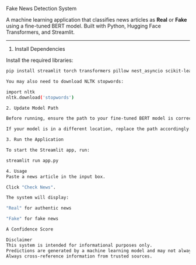 Fake News Detection System

A machine learning application that classifies news articles as **Real** or **Fake** using a fine-tuned BERT model. Built with Python, Hugging Face Transformers, and Streamlit.

---

1. Install Dependencies

Install the required libraries:

```bash
pip install streamlit torch transformers pillow nest_asyncio scikit-learn numpy pandas matplotlib nltk

You may also need to download NLTK stopwords:

import nltk
nltk.download('stopwords')

2. Update Model Path

Before running, ensure the path to your fine-tuned BERT model is correct in app.py.

If your model is in a different location, replace the path accordingly.

3. Run the Application

To start the Streamlit app, run:

streamlit run app.py

4. Usage
Paste a news article in the input box.

Click "Check News".

The system will display:

"Real" for authentic news

"Fake" for fake news

A Confidence Score

Disclaimer
This system is intended for informational purposes only.
Predictions are generated by a machine learning model and may not always be accurate.
Always cross-reference information from trusted sources.
